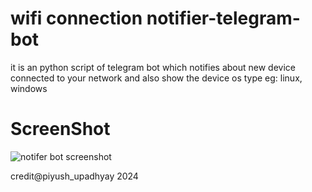 # wifi connection notifier-telegram-bot
 it is an python script of telegram bot which notifies about new device connected to your network and also show the device os type eg: linux, windows

<h1>ScreenShot</h1>

![notifer bot  screenshot](https://github.com/forbeginner26/wifi-connection-notifier/assets/137254524/9e0b8c9a-2030-4d6b-90b1-4227e68d6314)



credit@piyush_upadhyay
2024
